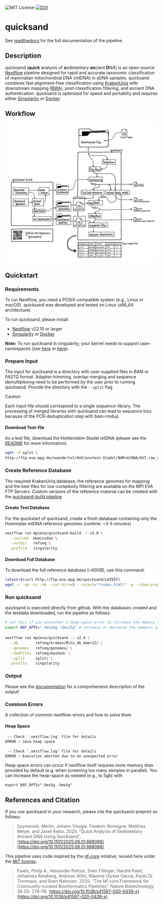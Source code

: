 ![MIT License](https://img.shields.io/github/license/mpieva/quicksand?style=for-the-badge)
[![DOI](https://img.shields.io/badge/DOI-10.5281/zenodo.11106450-ff69b4?style=for-the-badge)](https://zenodo.org/doi/10.5281/zenodo.11106450)

# quicksand

See [readthedocs](https://quicksand.readthedocs.io/en/latest/in_and_out.html) for the full documentation of the pipeline.

## Description

quicksand (**quick** analysis of **s**edimentary **an**cient **D**NA) is an open-source [Nextflow](https://doi.org/10.1038/nbt.3820) pipeline designed for rapid and accurate taxonomic classification of mammalian mitochondrial DNA (mtDNA) in aDNA samples. quicksand combines fast alignment-free classification using [KrakenUniq](https://doi.org/10.1186/s13059-018-1568-0) with downstream mapping ([BWA](https://github.com/mpieva/network-aware-bwa)), post-classification filtering, and ancient DNA authentication. quicksand is optimized for speed and portablity and requires either [Singularity](https://doi.org/10.1371/journal.pone.0177459) or [Docker](https://www.docker.com/).

## Workflow

<p align=center>
    <img src="assets/docs/workflow_v2.3.png" alt="Graphical representation of the pipeline workflow" width='800px'>
</p>

## Quickstart

### Requirements

To run Nextflow, you need a POSIX-compatible system (e.g., Linux or macOS). quicksand was developed and tested on Linux (x86_64 architecture)

To run quicksand, please install

- [Nextflow](https://www.nextflow.io/docs/latest/getstarted.html) v22.10 or larger
- [Singularity](https://sylabs.io/singularity/) or [Docker](https://www.docker.com/)

**Note:** To run quicksand in singularity, your kernel needs to support user-namespaces (see [here](https://github.com/apptainer/singularity/issues/5240#issuecomment-618405898) or [here](https://github.com/apptainer/singularity/issues/6341)).


### Prepare Input

The input for quicksand is a directory with user-supplied files in BAM or FASTQ format. Adapter-trimming, overlap-merging and sequence demultiplexing need to be performed by the user prior to running quicksand. Provide the directory with the `--split` flag

> [!CAUTION]
> Each input-file should correspond to a single sequence-library. The processing of merged libraries with quicksand can lead to sequence loss because of the PCR-deduplication step with bam-rmdup 

#### Download Test-file

As a test file, download the Hohlenstein-Stadel mtDNA (please see the [README](http://ftp.eva.mpg.de/neandertal/Hohlenstein-Stadel/README) for more information)

```bash
wget -P split \
http://ftp.eva.mpg.de/neandertal/Hohlenstein-Stadel/BAM/mtDNA/HST.raw_data.ALL.bam
```

### Create Reference Database

The required KrakenUniq database, the reference genomes for mapping and the bed-files for low-complexity filtering are available on the MPI EVA FTP Servers. Custom versions of the reference material can be created with the [quicksand-build pipeline](https://github.com/mpieva/quicksand-build)

#### Create Test Database

For the quickstart of quicksand, create a fresh database containing only the Hominidae mtDNA reference genomes (runtime: ~3-5 minutes)

```bash
nextflow run mpieva/quicksand-build -r v3.0 \
  --include  Hominidae \
  --outdir   refseq \
  -profile   singularity
```

#### Download Full Database

 To download the full reference database (~60GB), use this command:

```bash
latest=$(curl http://ftp.eva.mpg.de/quicksand/LATEST)
wget -r -np -nc -nH --cut-dirs=3 --reject="*index.html*" -q --show-progress -P refseq http://ftp.eva.mpg.de/quicksand/build/$latest
```

### Run quicksand

quicksand is executed directly from github. With the databases created and the testdata downloaded, run the pipeline as follows:

```bash
# set this if you encounter a heap-space error to increase the memory that is used by nextflow
export NXF_OPTS="-Xms10g -Xmx15g" # increase or decrease the numbers as required

nextflow run mpieva/quicksand -r v2.4 \
  --db        refseq/kraken/Mito_db_kmer22/ \
  --genomes   refseq/genomes/ \
  --bedfiles  refseq/masked/ \
  --split     split/ \
  -profile    singularity
```

### Output

Please see the [documentation](https://quicksand.readthedocs.io/en/latest/in_and_out.html) for a comprehensive description of the output!

### Common Errors
A collection of common nextflow-errors and how to solve them

#### Heap Space
```
 -- Check '.nextflow.log' file for details
ERROR ~ Java heap space

 -- Check '.nextflow.log' file for details
ERROR ~ Execution aborted due to an unexpected error
```

Heap space errors can occur if nextflow itself requires more memory than provided by default (e.g. when screening too many samples in parallel). You can increase the heap-space as needed (e.g., to 5gb) with 

```
export NXF_OPTS="-Xms5g -Xmx5g"
``` 

## References and Citation

If you use quicksand in your research, please cite the quicksand-preprint as follows:

> Szymanski, Merlin, Johann Visagie, Frederic Romagne, Matthias Meyer, and Janet Kelso. 2025.
> “Quick Analysis of Sedimentary Ancient DNA Using Quicksand”,
> [https://doi.org/10.1101/2025.08.01.668088](https://doi.org/10.1101/2025.08.01.668088).

This pipeline uses code inspired by the [nf-core](https://nf-co.re) initative, reused here under the [MIT license](https://github.com/nf-core/tools/blob/master/LICENSE).

> Ewels, Philip A., Alexander Peltzer, Sven Fillinger, Harshil Patel, Johannes Alneberg, Andreas Wilm, Maxime Ulysse Garcia, Paolo Di Tommaso, and Sven Nahnsen. 2020.
> “The Nf-core Framework for Community-curated Bioinformatics Pipelines”.
> Nature Biotechnology 38 (3): 276–78. [https://doi.org/10.1038/s41587-020-0439-x](https://doi.org/10.1038/s41587-020-0439-x).
